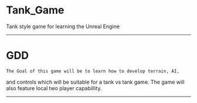 # Tank_Game
Tank style game for learning the Unreal Engine

*****************************************************************************

# GDD

	The Goal of this game will be to learn how to develop terrain, AI,
and controls which will be suitable for a tank vs tank game.  The game will
also feature local two player capabillity.

*****************************************************************************


